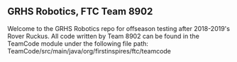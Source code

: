 ## GRHS Robotics, FTC Team 8902

Welcome to the GRHS Robotics repo for offseason testing after 2018-2019's Rover Ruckus.
All code written by Team 8902 can be found in the TeamCode module under the following file path:
TeamCode/src/main/java/org/firstinspires/ftc/teamcode

